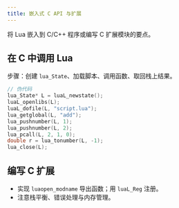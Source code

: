 ```yaml
---
title: 嵌入式 C API 与扩展
---
```


将 Lua 嵌入到 C/C++ 程序或编写 C 扩展模块的要点。

## 在 C 中调用 Lua

步骤：创建 `lua_State`、加载脚本、调用函数、取回栈上结果。

```c
// 伪代码
lua_State* L = luaL_newstate();
luaL_openlibs(L);
luaL_dofile(L, "script.lua");
lua_getglobal(L, "add");
lua_pushnumber(L, 1);
lua_pushnumber(L, 2);
lua_pcall(L, 2, 1, 0);
double r = lua_tonumber(L, -1);
lua_close(L);
```

## 编写 C 扩展

- 实现 `luaopen_modname` 导出函数；用 `luaL_Reg` 注册。
- 注意栈平衡、错误处理与内存管理。

